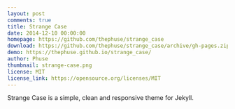 ```yaml
---
layout: post
comments: true
title: Strange Case
date: 2014-12-10 00:00:00
homepage: https://github.com/thephuse/strange_case
download: https://github.com/thephuse/strange_case/archive/gh-pages.zip
demo: https://thephuse.github.io/strange_case/
author: Phuse
thumbnail: strange-case.png
license: MIT
license_link: https://opensource.org/licenses/MIT
---
```


Strange Case is a simple, clean and responsive theme for Jekyll.
